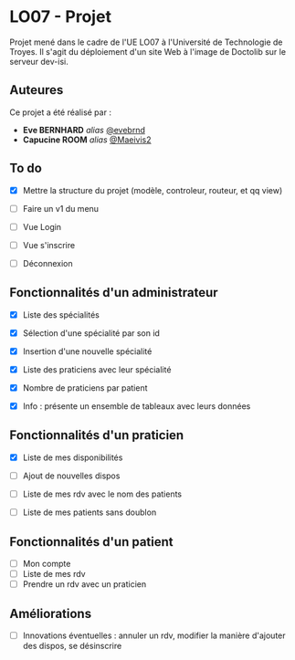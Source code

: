 # LO07 - Projet

Projet mené dans le cadre de l'UE LO07 à l'Université de Technologie de Troyes. Il s'agit du déploiement d'un site Web à l'image de Doctolib sur le serveur dev-isi.

## Auteures
Ce projet a été réalisé par :
* **Eve BERNHARD** _alias_ [@evebrnd](https://github.com/evebrnd)
* **Capucine ROOM** _alias_ [@Maeivis2](https://github.com/Maeivis2)


## To do
- [X] Mettre la structure du projet (modèle, controleur, routeur, et qq view)
- [ ] Faire un v1 du menu
- [ ] Vue Login
- [ ] Vue s'inscrire
- [ ] Déconnexion


## Fonctionnalités d'un administrateur
- [X] Liste des spécialités
- [X] Sélection d'une spécialité par son id
- [X] Insertion d'une nouvelle spécialité
- [X] Liste des praticiens avec leur spécialité
- [X] Nombre de praticiens par patient
- [X] Info : présente un ensemble de tableaux avec leurs données

 
## Fonctionnalités d'un praticien
- [X] Liste de mes disponibilités
- [ ] Ajout de nouvelles dispos
- [ ] Liste de mes rdv avec le nom des patients
- [ ] Liste de mes patients sans doublon


## Fonctionnalités d'un patient
- [ ] Mon compte
- [ ] Liste de mes rdv
- [ ] Prendre un rdv avec un praticien

## Améliorations
- [ ] Innovations éventuelles : annuler un rdv, modifier la manière d'ajouter des dispos, se désinscrire
